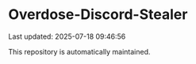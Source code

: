 # Overdose-Discord-Stealer

Last updated: 2025-07-18 09:46:56

This repository is automatically maintained.
